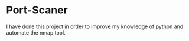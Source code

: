 # Port-Scaner
I have done this project in order to improve my knowledge of python and automate the nmap tool.
